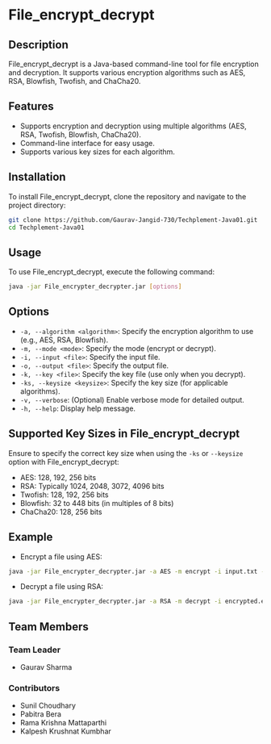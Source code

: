 # File_encrypt_decrypt

## Description
File_encrypt_decrypt is a Java-based command-line tool for file encryption and decryption. It supports various encryption algorithms such as AES, RSA, Blowfish, Twofish, and ChaCha20.

## Features
- Supports encryption and decryption using multiple algorithms (AES, RSA, Twofish, Blowfish, ChaCha20).
- Command-line interface for easy usage.
- Supports various key sizes for each algorithm.


## Installation
To install File_encrypt_decrypt, clone the repository and navigate to the project directory:

```bash
git clone https://github.com/Gaurav-Jangid-730/Techplement-Java01.git
cd Techplement-Java01
```

## Usage
To use File_encrypt_decrypt, execute the following command:

```bash
java -jar File_encrypter_decrypter.jar [options]
```

## Options
* `-a, --algorithm <algorithm>`: Specify the encryption algorithm to use (e.g., AES, RSA, Blowfish).
* `-m, --mode <mode>`: Specify the mode (encrypt or decrypt).
* `-i, --input <file>`: Specify the input file.
* `-o, --output <file>`: Specify the output file.
* `-k, --key <file>`: Specify the key file (use only when you decrypt).
* `-ks, --keysize <keysize>`: Specify the key size (for applicable algorithms).
* `-v, --verbose`: (Optional) Enable verbose mode for detailed output.
* `-h, --help`: Display help message.

## Supported Key Sizes in File_encrypt_decrypt
Ensure to specify the correct key size when using the `-ks` or `--keysize` option with File_encrypt_decrypt:

* AES: 128, 192, 256 bits
* RSA: Typically 1024, 2048, 3072, 4096 bits
* Twofish: 128, 192, 256 bits
* Blowfish: 32 to 448 bits (in multiples of 8 bits)
* ChaCha20: 128, 256 bits
  
## Example
* Encrypt a file using AES:

```bash
java -jar File_encrypter_decrypter.jar -a AES -m encrypt -i input.txt -o encrypted.enc -ks 128
```
* Decrypt a file using RSA:

```bash
java -jar File_encrypter_decrypter.jar -a RSA -m decrypt -i encrypted.enc -o decrypted.txt -k encrypted.enc.key
```
## Team Members

### Team Leader
- Gaurav Sharma

### Contributors
- Sunil Choudhary
- Pabitra Bera
- Rama Krishna Mattaparthi
- Kalpesh Krushnat Kumbhar
